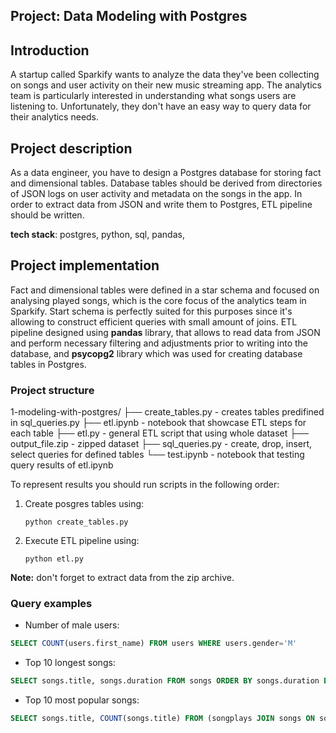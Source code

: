 ## Project: Data Modeling with Postgres

## Introduction
A startup called Sparkify wants to analyze the data they've been collecting on songs and user activity on their new music streaming app. The analytics team is particularly interested in understanding what songs users are listening to. Unfortunately, they don't have an easy way to query data for their analytics needs. 

## Project description 
As a data engineer, you have to design a Postgres database for storing fact and dimensional tables. Database tables should be derived from directories of JSON logs on user activity and metadata on the songs in the app. In order to extract data from JSON and write them to Postgres, ETL pipeline should be written.

**tech stack**: postgres, python, sql, pandas, 

## Project implementation
Fact and dimensional tables were defined in a star schema and focused on analysing played songs, which is the core focus of the analytics team in Sparkify. Start schema is perfectly suited for this purposes since it's allowing to construct efficient queries with small amount of joins. ETL pipeline designed using **pandas** library, that allows to read data from JSON and perform necessary filtering and adjustments prior to writing into the database, and **psycopg2** library which was used for creating database tables in Postgres.   

### Project structure

1-modeling-with-postgres/
├── create_tables.py  - creates tables predifined in sql_queries.py
├── etl.ipynb -  notebook that showcase ETL steps for each table
├── etl.py -  general ETL script that using  whole dataset
├── output_file.zip - zipped  dataset
├── sql_queries.py - create, drop, insert, select queries for defined tables
└── test.ipynb -  notebook that testing query results of etl.ipynb

To represent results you should run scripts in the following order:
1. Create posgres tables using:
    ```
    python create_tables.py
    ```
2. Execute ETL pipeline using:
    ```
    python etl.py
    ```
**Note:** don't forget to extract data from the zip archive. 

### Query examples

- Number of male users: 
```sql
SELECT COUNT(users.first_name) FROM users WHERE users.gender='M' 
```

- Top 10 longest songs: 
```sql
SELECT songs.title, songs.duration FROM songs ORDER BY songs.duration DESC LIMIT 10 
```

- Top 10 most popular songs: 
```sql
SELECT songs.title, COUNT(songs.title) FROM (songplays JOIN songs ON songplays.song_id=songs.song_id) GROUP BY songs.title
```